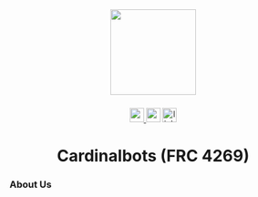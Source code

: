 <div align="center">
  <img height="150" src="https://github.com/Cardinal-Robotics.png"  />
</div>

###

<div align="center">
  <a href="https://twitter.com/FRC4269">
    <img src="https://img.shields.io/static/v1?message=Twitter&logo=twitter&label=&color=1DA1F2&logoColor=white&labelColor=&style=for-the-badge" height="25"/>
  </a>
  
  <img src="https://img.shields.io/static/v1?message=Youtube&logo=youtube&label=&color=FF0000&logoColor=white&labelColor=&style=for-the-badge" height="25" alt="youtube logo"  />
  <img src="https://img.shields.io/static/v1?message=LinkedIn&logo=linkedin&label=&color=0077B5&logoColor=white&labelColor=&style=for-the-badge" height="25" alt="linkedin logo"  />
  
  
</div>

###

###

<h1 align="center">Cardinalbots (FRC 4269)</h1>

<h3>About Us</h3>
